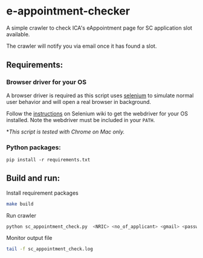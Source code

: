 # e-appointment-checker

A simple crawler to check ICA's eAppointment page for SC application slot available.

The crawler will notify you via email once it has found a slot.

## Requirements:
### Browser driver for your OS
A browser driver is required as this script uses [selenium](http://www.seleniumhq.org/) to simulate normal user behavior and will open a real browser in background.

Follow the [instructions](https://github.com/SeleniumHQ/selenium/wiki/ChromeDriver#requirements) on Selenium wiki to get the webdriver for your OS installed. Note the webdriver must be included in your `PATH`.

**This script is tested with Chrome on Mac only.*

### Python packages:
```
pip install -r requirements.txt
```

## Build and run:
Install requirement packages
```bash
make build
```

Run crawler
```bash
python sc_appointment_check.py  <NRIC> <no_of_applicant> <gmail> <password>
```

Monitor output file
```bash
tail -f sc_appointment_check.log

```